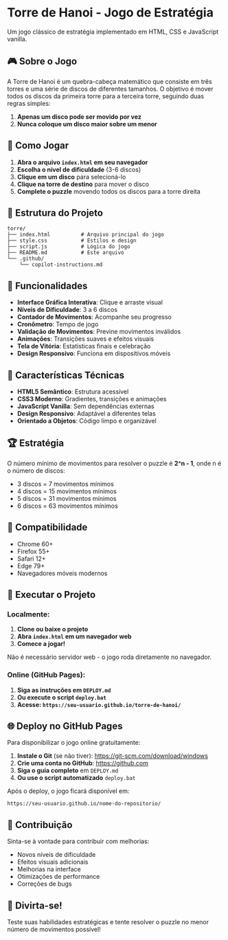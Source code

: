 # Torre de Hanoi - Jogo de Estratégia

Um jogo clássico de estratégia implementado em HTML, CSS e JavaScript vanilla.

## 🎮 Sobre o Jogo

A Torre de Hanoi é um quebra-cabeça matemático que consiste em três torres e uma série de discos de diferentes tamanhos. O objetivo é mover todos os discos da primeira torre para a terceira torre, seguindo duas regras simples:

1. **Apenas um disco pode ser movido por vez**
2. **Nunca coloque um disco maior sobre um menor**

## 🚀 Como Jogar

1. **Abra o arquivo `index.html` em seu navegador**
2. **Escolha o nível de dificuldade** (3-6 discos)
3. **Clique em um disco** para selecioná-lo
4. **Clique na torre de destino** para mover o disco
5. **Complete o puzzle** movendo todos os discos para a torre direita

## 📁 Estrutura do Projeto

```
torre/
├── index.html          # Arquivo principal do jogo
├── style.css           # Estilos e design
├── script.js           # Lógica do jogo
├── README.md           # Este arquivo
└── .github/
    └── copilot-instructions.md
```

## 🎯 Funcionalidades

- **Interface Gráfica Interativa**: Clique e arraste visual
- **Níveis de Dificuldade**: 3 a 6 discos
- **Contador de Movimentos**: Acompanhe seu progresso
- **Cronômetro**: Tempo de jogo
- **Validação de Movimentos**: Previne movimentos inválidos
- **Animações**: Transições suaves e efeitos visuais
- **Tela de Vitória**: Estatísticas finais e celebração
- **Design Responsivo**: Funciona em dispositivos móveis

## 🎨 Características Técnicas

- **HTML5 Semântico**: Estrutura acessível
- **CSS3 Moderno**: Gradientes, transições e animações
- **JavaScript Vanilla**: Sem dependências externas
- **Design Responsivo**: Adaptável a diferentes telas
- **Orientado a Objetos**: Código limpo e organizável

## 🏆 Estratégia

O número mínimo de movimentos para resolver o puzzle é **2^n - 1**, onde n é o número de discos:

- 3 discos = 7 movimentos mínimos
- 4 discos = 15 movimentos mínimos
- 5 discos = 31 movimentos mínimos
- 6 discos = 63 movimentos mínimos

## 📱 Compatibilidade

- Chrome 60+
- Firefox 55+
- Safari 12+
- Edge 79+
- Navegadores móveis modernos

## 🔧 Executar o Projeto

### Localmente:
1. **Clone ou baixe o projeto**
2. **Abra `index.html` em um navegador web**
3. **Comece a jogar!**

Não é necessário servidor web - o jogo roda diretamente no navegador.

### Online (GitHub Pages):
1. **Siga as instruções em `DEPLOY.md`**
2. **Ou execute o script `deploy.bat`**
3. **Acesse: `https://seu-usuario.github.io/torre-de-hanoi/`**

## 🌐 Deploy no GitHub Pages

Para disponibilizar o jogo online gratuitamente:

1. **Instale o Git** (se não tiver): https://git-scm.com/download/windows
2. **Crie uma conta no GitHub**: https://github.com
3. **Siga o guia completo** em `DEPLOY.md`
4. **Ou use o script automatizado** `deploy.bat`

Após o deploy, o jogo ficará disponível em:
```
https://seu-usuario.github.io/nome-do-repositorio/
```

## 📝 Contribuição

Sinta-se à vontade para contribuir com melhorias:

- Novos níveis de dificuldade
- Efeitos visuais adicionais
- Melhorias na interface
- Otimizações de performance
- Correções de bugs

## 🎉 Divirta-se!

Teste suas habilidades estratégicas e tente resolver o puzzle no menor número de movimentos possível!
